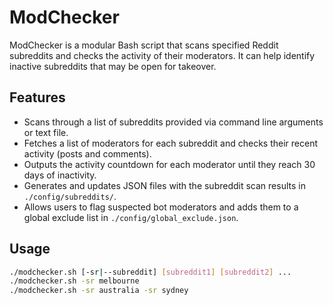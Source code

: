 # ModChecker

ModChecker is a modular Bash script that scans specified Reddit subreddits and checks the activity of their moderators. It can help identify inactive subreddits that may be open for takeover.

## Features

- Scans through a list of subreddits provided via command line arguments or text file.
- Fetches a list of moderators for each subreddit and checks their recent activity (posts and comments).
- Outputs the activity countdown for each moderator until they reach 30 days of inactivity.
- Generates and updates JSON files with the subreddit scan results in `./config/subreddits/`.
- Allows users to flag suspected bot moderators and adds them to a global exclude list in `./config/global_exclude.json`.

## Usage

```bash
./modchecker.sh [-sr|--subreddit] [subreddit1] [subreddit2] ...
./modchecker.sh -sr melbourne
./modchecker.sh -sr australia -sr sydney
```
